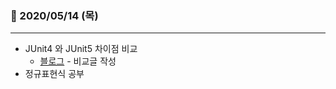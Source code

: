 ### 📖 2020/05/14 (목)

---

- JUnit4 와 JUnit5 차이점 비교
  - [블로그](https://sjkim-dev.tistory.com/28) - 비교글 작성
- 정규표현식 공부

